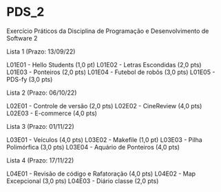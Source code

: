# PDS_2
Exercício Práticos da Disciplina de Programação e Desenvolvimento de Software 2 

Lista 1 (Prazo: 13/09/22)

L01E01 - Hello Students (1,0 pt) 
L01E02 - Letras Escondidas (2,0 pts)
L01E03 - Ponteiros (2,0 pts) 
L01E04 - Futebol de robôs (3,0 pts) 
L01E05 - PDS-fy (3,0 pts) 

Lista 2 (Prazo: 06/10/22)

L02E01 - Controle de versão (2,0 pts) 
L02E02 - CineReview (4,0 pts) 
L02E03 - E-commerce (4,0 pts) 

Lista 3 (Prazo: 01/11/22)

L03E01 - Veículos (4,0 pts)
L03E02 - Makefile (1,0 pt) 
L03E03 - Pilha Polimórfica (3,0 pts) 
L03E04 - Aquário de Ponteiros (4,0 pts)

Lista 4 (Prazo: 17/11/22)

L04E01 - Revisão de código e Rafatoração (4,0 pts) 
L04E02 - Map Excepcional (3,0 pts) 
L04E03 - Diário classe (2,0 pts) 
